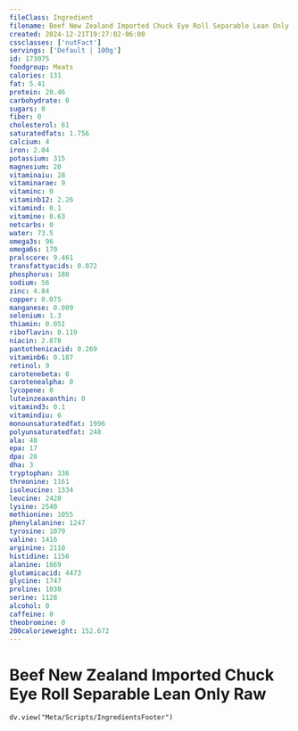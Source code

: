 ```yaml
---
fileClass: Ingredient
filename: Beef New Zealand Imported Chuck Eye Roll Separable Lean Only Raw
created: 2024-12-21T19:27:02-06:00
cssclasses: ['nutFact']
servings: ['Default | 100g']
id: 173075
foodgroup: Meats
calories: 131
fat: 5.41
protein: 20.46
carbohydrate: 0
sugars: 0
fiber: 0
cholesterol: 61
saturatedfats: 1.756
calcium: 4
iron: 2.04
potassium: 315
magnesium: 20
vitaminaiu: 28
vitaminarae: 9
vitaminc: 0
vitaminb12: 2.26
vitamind: 0.1
vitamine: 0.63
netcarbs: 0
water: 73.5
omega3s: 96
omega6s: 170
pralscore: 9.461
transfattyacids: 0.072
phosphorus: 180
sodium: 56
zinc: 4.84
copper: 0.075
manganese: 0.009
selenium: 1.3
thiamin: 0.051
riboflavin: 0.119
niacin: 2.878
pantothenicacid: 0.269
vitaminb6: 0.187
retinol: 9
carotenebeta: 0
carotenealpha: 0
lycopene: 0
luteinzeaxanthin: 0
vitamind3: 0.1
vitamindiu: 6
monounsaturatedfat: 1996
polyunsaturatedfat: 248
ala: 48
epa: 17
dpa: 26
dha: 3
tryptophan: 336
threonine: 1161
isoleucine: 1334
leucine: 2420
lysine: 2540
methionine: 1055
phenylalanine: 1247
tyrosine: 1079
valine: 1416
arginine: 2110
histidine: 1156
alanine: 1669
glutamicacid: 4473
glycine: 1747
proline: 1030
serine: 1128
alcohol: 0
caffeine: 0
theobromine: 0
200calorieweight: 152.672
---
```


# Beef New Zealand Imported Chuck Eye Roll Separable Lean Only Raw

```dataviewjs
dv.view("Meta/Scripts/IngredientsFooter")
```